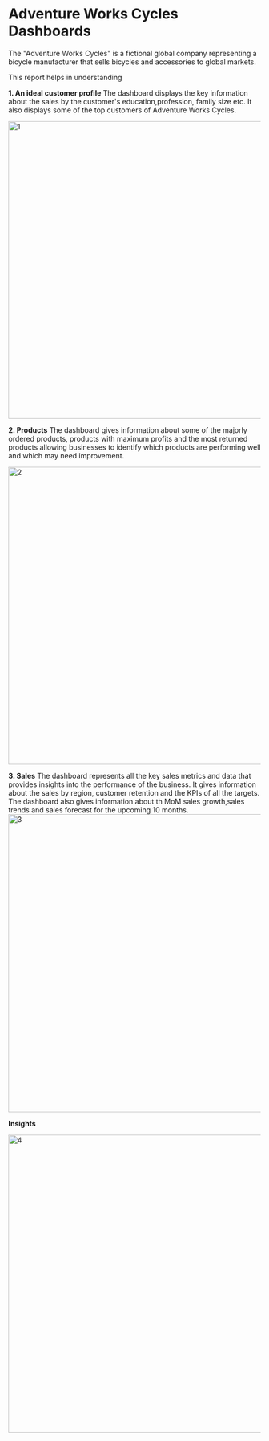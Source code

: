 
# Adventure Works Cycles Dashboards

The "Adventure Works Cycles" is a fictional global company representing a bicycle manufacturer that sells bicycles and accessories to global markets.

This report helps in understanding

**1. An ideal customer profile**
The dashboard displays the key information about the sales by the customer's education,profession, family size etc. It also displays some of the top customers of Adventure Works Cycles.

<img width="593" alt="1" src="https://user-images.githubusercontent.com/126397614/226257593-4545f683-6b99-476d-b0a4-2833b85ca9dc.png">

**2. Products**
The dashboard gives information about some of the majorly ordered products, products with maximum profits and the most returned products allowing businesses to identify which products are performing well and which may need improvement.

<img width="593" alt="2" src="https://user-images.githubusercontent.com/126397614/226257598-c957bbfb-3f99-4a68-841f-00aa36637d94.png">

**3. Sales**
The dashboard represents all the  key sales metrics and data that provides insights into the performance of the business. It gives information about the sales by region, customer retention and the KPIs of all the targets. The dashboard also gives information about th MoM sales growth,sales trends and sales forecast for the upcoming 10 months.
<img width="594" alt="3" src="https://user-images.githubusercontent.com/126397614/226257599-13288c07-9113-457d-91a1-013749d0ea8c.png">

**Insights**


<img width="594" alt="4" src="https://user-images.githubusercontent.com/126397614/226257601-a27b5ddb-5ba3-44ef-ba71-af53e02d3588.png">
